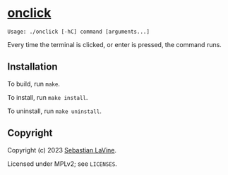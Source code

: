 # [onclick](https://sr.ht/~smlavine/onclick)

```
Usage: ./onclick [-hC] command [arguments...]
```

Every time the terminal is clicked, or enter is pressed, the command runs.

## Installation

To build, run `make`.

To install, run `make install`.

To uninstall, run `make uninstall`.

## Copyright

Copyright (c) 2023 [Sebastian LaVine](https://smlavine.com).

Licensed under MPLv2; see `LICENSES`.
